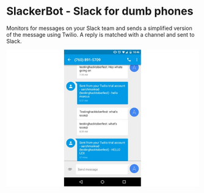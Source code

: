 # SlackerBot - Slack for dumb phones

Monitors for messages on your Slack team and sends a simplified version of the message using Twilio. A reply is matched with a channel and sent to Slack.

![](screenshot.jpg)
